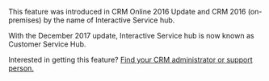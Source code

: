This feature was introduced in CRM Online 2016 Update and CRM 2016 (on-premises) by the name of Interactive Service hub. 

With the December 2017 update, Interactive Service hub is now known as Customer Service Hub.
  
Interested in getting this feature? [Find your CRM administrator or support person.](../basics/find-administrator-support.md)